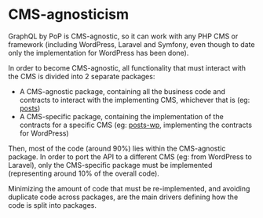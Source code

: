 # CMS-agnosticism

GraphQL by PoP is CMS-agnostic, so it can work with any PHP CMS or framework (including WordPress, Laravel and Symfony, even though to date only the implementation for WordPress has been done).

In order to become CMS-agnostic, all functionality that must interact with the CMS is divided into 2 separate packages:

- A CMS-agnostic package, containing all the business code and contracts to interact with the implementing CMS, whichever that is (eg: [posts](https://github.com/PoPSchema/posts))
- A CMS-specific package, containing the implementation of the contracts for a specific CMS (eg: [posts-wp](https://github.com/PoPSchema/posts-wp), implementing the contracts for WordPress)

Then, most of the code (around 90%) lies within the CMS-agnostic package. In order to port the API to a different CMS (eg: from WordPress to Laravel), only the CMS-specific package must be implemented (representing around 10% of the overall code).

Minimizing the amount of code that must be re-implemented, and avoiding duplicate code across packages, are the main drivers defining how the code is split into packages.

